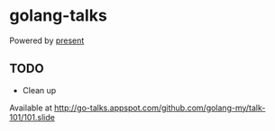 golang-talks
============

Powered by [present](https://godoc.org/golang.org/x/tools/present)

TODO
---
* Clean up

Available at http://go-talks.appspot.com/github.com/golang-my/talk-101/101.slide